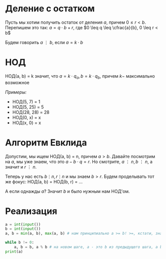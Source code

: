 # Деление с остатком

Пусть мы хотим получить остаток от деления $a % b = r$, причем $0 \leq r < b$. Перепишем это так: $a = q\cdot b + r$, где $0 \leq q \leq \cfrac{a}{b}, 0 \leq r < b$

Будем говорить $a \ \vdots \ b$, если $a = k \cdot b$

# НОД

НОД(a, b) = k значит, что $a = k \cdot q_a, b = k \cdot q_b$, причем $k -$ максимально возможное

*Примеры:* 

- НОД(5, 7) = 1
- НОД(5, 25) = 5
- НОД(28, 28) = 28
- НОД(0, х) = х
- НОД(х, 0) = х

# Алгоритм Евклида

Допустим, мы ищем НОД(a, b) = n, причем $a > b$. Давайте посмотрим на $a % b$, мы уже знаем, что это $a - b \cdot q = r$. Но смотрите, $a \ \vdots \ n, b \ \vdots \ n$, а значит и $r \ \vdots \ n$.

Теперь у нас есть $b \vdots n, r \vdots n$ и мы знаем $b > r$. Будем проделывать тот же фокус: НОД(a, b) = НОД(b, r) = ...

А если однажды $a % b = 0$? Значит $b$ и было нужным нам НОД'ом.

# Реализация

```python
a = int(input())
b = int(input())
a, b = min(a, b), max(a, b) # нам принципиально a >= b! >=, кстати, значит, что наш алгоритм не сломается, например, при вычислении НОД(100500, 100500)

while b != 0:
	a, b = b, a % b # на новом шаге, а - это b из предыдущего шага, а b - это r из объяснения или просто остаток от деления
print(a)
```
